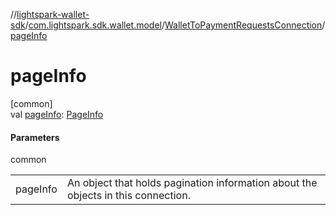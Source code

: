 //[lightspark-wallet-sdk](../../../index.md)/[com.lightspark.sdk.wallet.model](../index.md)/[WalletToPaymentRequestsConnection](index.md)/[pageInfo](page-info.md)

# pageInfo

[common]\
val [pageInfo](page-info.md): [PageInfo](../-page-info/index.md)

#### Parameters

common

| | |
|---|---|
| pageInfo | An object that holds pagination information about the objects in this connection. |
